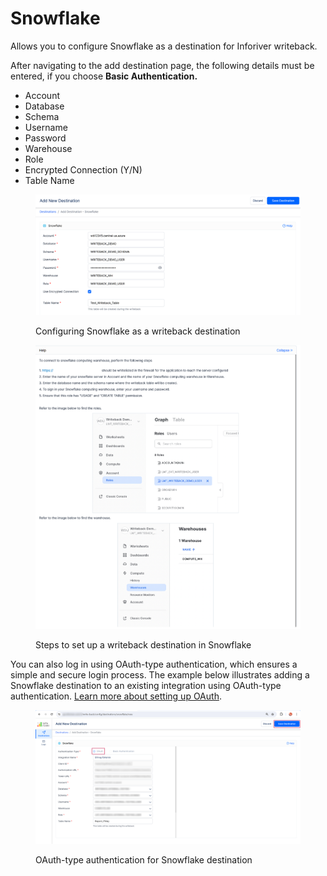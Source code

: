 # Snowflake

Allows you to configure Snowflake as a destination for Inforiver writeback.&#x20;

After navigating to the add destination page, the following details must be entered, if you choose **Basic Authentication.**

* Account
* Database
* Schema
* Username
* Password
* Warehouse
* Role
* Encrypted Connection (Y/N)
* Table Name

<figure><img src="../../../../.gitbook/assets/image (28) (1) (1).png" alt=""><figcaption><p>Configuring Snowflake as a writeback destination</p></figcaption></figure>

<figure><img src="../../../../.gitbook/assets/image (56) (1).png" alt=""><figcaption><p>Steps to set up a writeback destination in Snowflake</p></figcaption></figure>

You can also log in using OAuth-type authentication, which ensures a simple and secure login process. The example below illustrates adding a Snowflake destination to an existing integration using OAuth-type authentication. [Learn more about setting up OAuth](setting-up-snowflake-oauth.md).

<figure><img src="../../../../.gitbook/assets/1.3. Snowflake OAuth-updated.png" alt=""><figcaption><p>OAuth-type authentication for Snowflake destination</p></figcaption></figure>

